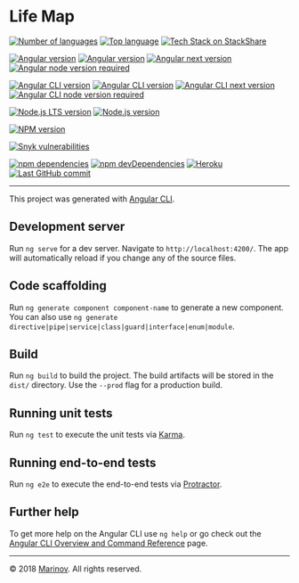 # Life Map

[![Number of languages](https://img.shields.io/github/languages/count/Yrkki/cv-generator-life-map.svg)](https://github.com/Yrkki/cv-generator-life-map "Number of languages")
[![Top language](https://img.shields.io/github/languages/top/Yrkki/cv-generator-life-map.svg)](https://github.com/Yrkki/cv-generator-life-map "Top language")
[![Tech Stack on StackShare](http://img.shields.io/badge/tech-stack-0690fa.svg)](https://stackshare.io/Yrkki/cv-generator "Tech Stack on StackShare")

[![Angular version](https://img.shields.io/github/package-json/dependency-version/yrkki/cv-generator-life-map/@angular/core)](https://github.com/Yrkki/cv-generator-life-map/blob/master/package.json "Angular version")
[![Angular version](https://img.shields.io/npm/v/@angular/core.svg?label=)](https://www.npmjs.com/package/@angular/core "Angular version")
[![Angular next version](https://img.shields.io/npm/v/@angular/core/next.svg?label=next)](https://www.npmjs.com/package/@angular/core/v/next "Angular next version")
[![Angular node version required](https://img.shields.io/node/v/@angular/core)](https://www.npmjs.com/package/@angular/core "Angular node version required")

[![Angular CLI version](https://img.shields.io/github/package-json/dependency-version/yrkki/cv-generator-life-map/dev/@angular/cli)](https://github.com/Yrkki/cv-generator-life-map/blob/master/package.json "Angular CLI version")
[![Angular CLI version](https://img.shields.io/npm/v/@angular/cli.svg?label=)](https://www.npmjs.com/package/@angular/cli "Angular CLI version")
[![Angular CLI next version](https://img.shields.io/npm/v/@angular/cli/next.svg?label=next)](https://www.npmjs.com/package/@angular/cli/v/next "Angular CLI next version")
[![Angular CLI node version required](https://img.shields.io/node/v/@angular/cli)](https://www.npmjs.com/package/@angular/cli "Angular CLI node version required")

[![Node.js LTS version](https://img.shields.io/npm/v/node/lts.svg?label=node@lts)](https://www.npmjs.com/package/node/v/lts "Node.js LTS version")
[![Node.js version](https://img.shields.io/npm/v/node.svg?label=node)](https://www.npmjs.com/package/node "Node.js version")

<!-- [![NPM LTS version](https://img.shields.io/npm/v/npm/lts.svg)](https://www.npmjs.com/package/npm/v/lts "NPM LTS version") -->
[![NPM version](https://img.shields.io/npm/v/npm.svg)](https://www.npmjs.com/package/npm "NPM version")
<!-- [![NPM next version](https://img.shields.io/npm/v/npm/next.svg)](https://www.npmjs.com/package/npm/v/next "NPM next version") -->

<!---
[![Travis build status](https://travis-ci.org/Yrkki/cv-generator-life-map.svg?branch=master)](https://travis-ci.org/Yrkki/cv-generator-life-map "Travis build status")
[![AppVeyor build status](https://ci.appveyor.com/api/projects/status/onuv8u18s7w6ykh3?svg=true)](https://ci.appveyor.com/project/Yrkki/cv-generator-life-map "AppVeyor build status")
[![Test status](https://img.shields.io/appveyor/tests/Yrkki/cv-generator-life-map.svg)](https://ci.appveyor.com/project/Yrkki/cv-generator-life-map/build/tests "Test status")
[![Code coverage status](https://codecov.io/gh/Yrkki/cv-generator-life-map/branch/master/graph/badge.svg)](https://codecov.io/gh/Yrkki/cv-generator-life-map "Code coverage status")
[![Coverage Status](https://coveralls.io/repos/github/Yrkki/cv-generator-life-map/badge.svg?branch=master)](https://coveralls.io/github/Yrkki/cv-generator-life-map?branch=master)
-->
[![Snyk vulnerabilities](https://img.shields.io/snyk/vulnerabilities/github/yrkki/cv-generator-life-map)](https://app.snyk.io/org/yrkki/project/2e2b7916-428c-429d-8c28-af73bfecf45e "Snyk vulnerabilities")

[![npm dependencies](https://david-dm.org/Yrkki/cv-generator-life-map.svg)](https://david-dm.org/Yrkki/cv-generator-life-map "npm dependencies")
[![npm devDependencies](https://david-dm.org/Yrkki/cv-generator-life-map/dev-status.svg)](https://david-dm.org/Yrkki/cv-generator-life-map?type=dev "npm devDependencies")
[![Heroku](https://heroku-badges.herokuapp.com/?app=cv-generator-life-map)](https://dashboard.heroku.com/apps/cv-generator-life-map "Heroku")
[![Last GitHub commit](https://img.shields.io/github/last-commit/Yrkki/cv-generator-life-map.svg)](https://github.com/Yrkki/cv-generator-life-map/commit/master "Last GitHub commit")

***

This project was generated with [Angular CLI](https://github.com/angular/angular-cli).

## Development server

Run `ng serve` for a dev server. Navigate to `http://localhost:4200/`. The app will automatically reload if you change any of the source files.

## Code scaffolding

Run `ng generate component component-name` to generate a new component. You can also use `ng generate directive|pipe|service|class|guard|interface|enum|module`.

## Build

Run `ng build` to build the project. The build artifacts will be stored in the `dist/` directory. Use the `--prod` flag for a production build.

## Running unit tests

Run `ng test` to execute the unit tests via [Karma](https://karma-runner.github.io).

## Running end-to-end tests

Run `ng e2e` to execute the end-to-end tests via [Protractor](http://www.protractortest.org/).

## Further help

To get more help on the Angular CLI use `ng help` or go check out the [Angular CLI Overview and Command Reference](https://angular.io/cli) page.

---

© 2018 [Marinov](http://marinov.link "Marinov"). All rights reserved.
